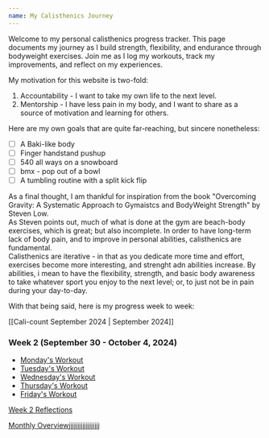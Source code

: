 ```yaml
---
name: My Calisthenics Journey
---
```


Welcome to my personal calisthenics progress tracker. This page documents my journey as I build strength, flexibility, and endurance through bodyweight exercises. Join me as I log my workouts, track my improvements, and reflect on my experiences.

My motivation for this website is two-fold:
1. Accountability - I want to take my own life to the next level. 
2. Mentorship - I have less pain in my body, and I want to share as a source of motivation and learning for others. 

Here are my own goals that are quite far-reaching, but sincere nonetheless:
- [ ] A Baki-like body
- [ ] Finger handstand pushup
- [ ] 540 all ways on a snowboard 
- [ ] bmx - pop out of a bowl
- [ ] A tumbling routine with a split kick flip

As a final thought, I am thankful for inspiration from the book "Overcoming Gravity: A Systematic Approach to Gymaistcs and BodyWeight Strength" by Steven Low.  
As Steven points out, much of what is done at the gym are beach-body exercises, which is great; but also incomplete. 
In order to have long-term lack of body pain, and to improve in personal abilities, calisthenics are fundamental.  
Calisthenics are iterative - in that as you dedicate more time and effort, exercises become more interesting, and strenght adn abilities increase. 
By abilities, i mean to have the flexibility, strength, and basic body awareness to take whatever sport you enjoy to the next level;
or, to just not be in pain during your day-to-day. 

With that being said, here is my progress week to week:

[[Cali-count September 2024 | September 2024]]
### Week 2 (September 30 - October 4, 2024)

- [Monday's Workout](September/Week2/Monday.md)
- [Tuesday's Workout](September/Week2/Tuesday.md)
- [Wednesday's Workout](September/Week2/Wednesday.md)
- [Thursday's Workout](September/Week2/Thursday.md)
- [Friday's Workout](September/Week2/Friday.md)

[Week 2 Reflections](September/Week2/Reflections.md)

[Monthly Overview](September/Overview.md)jjjjjjjjjjjjjjjjjj

